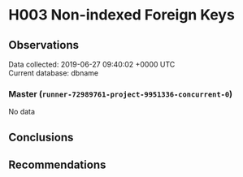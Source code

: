 # H003 Non-indexed Foreign Keys #

## Observations ##
Data collected: 2019-06-27 09:40:02 +0000 UTC  
Current database: dbname  

### Master (`runner-72989761-project-9951336-concurrent-0`) ###


No data


## Conclusions ##


## Recommendations ##

